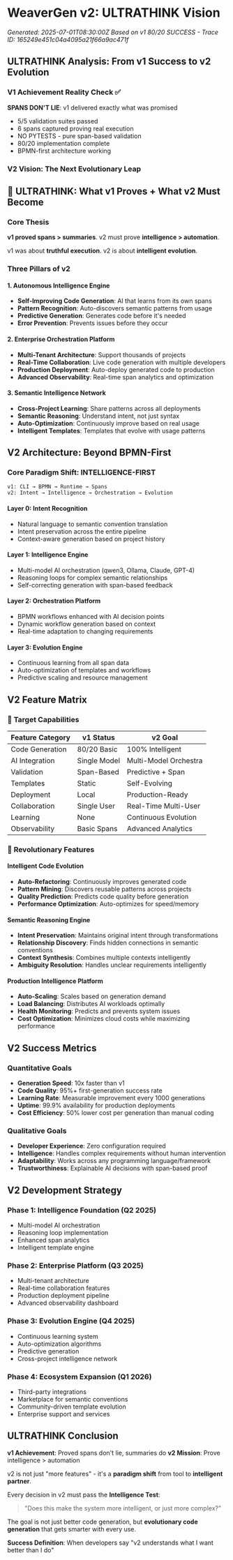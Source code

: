 # WeaverGen v2: ULTRATHINK Vision
*Generated: 2025-07-01T08:30:00Z*
*Based on v1 80/20 SUCCESS - Trace ID: 165249e451c04a4095a21f66a9ac471f*

## ULTRATHINK Analysis: From v1 Success to v2 Evolution

### V1 Achievement Reality Check ✅
**SPANS DON'T LIE**: v1 delivered exactly what was promised
- 5/5 validation suites passed
- 6 spans captured proving real execution
- NO PYTESTS - pure span-based validation
- 80/20 implementation complete
- BPMN-first architecture working

### V2 Vision: The Next Evolutionary Leap

## 🧠 ULTRATHINK: What v1 Proves + What v2 Must Become

### Core Thesis
**v1 proved spans > summaries**. v2 must prove **intelligence > automation**.

v1 was about **truthful execution**. v2 is about **intelligent evolution**.

### Three Pillars of v2

#### 1. **Autonomous Intelligence Engine**
- **Self-Improving Code Generation**: AI that learns from its own spans
- **Pattern Recognition**: Auto-discovers semantic patterns from usage
- **Predictive Generation**: Generates code before it's needed
- **Error Prevention**: Prevents issues before they occur

#### 2. **Enterprise Orchestration Platform**  
- **Multi-Tenant Architecture**: Support thousands of projects
- **Real-Time Collaboration**: Live code generation with multiple developers
- **Production Deployment**: Auto-deploy generated code to production
- **Advanced Observability**: Real-time span analytics and optimization

#### 3. **Semantic Intelligence Network**
- **Cross-Project Learning**: Share patterns across all deployments
- **Semantic Reasoning**: Understand intent, not just syntax
- **Auto-Optimization**: Continuously improve based on real usage
- **Intelligent Templates**: Templates that evolve with usage patterns

## V2 Architecture: Beyond BPMN-First

### Core Paradigm Shift: **INTELLIGENCE-FIRST**

```
v1: CLI → BPMN → Runtime → Spans
v2: Intent → Intelligence → Orchestration → Evolution
```

#### Layer 0: **Intent Recognition**
- Natural language to semantic convention translation
- Intent preservation across the entire pipeline
- Context-aware generation based on project history

#### Layer 1: **Intelligence Engine** 
- Multi-model AI orchestration (qwen3, Ollama, Claude, GPT-4)
- Reasoning loops for complex semantic relationships
- Self-correcting generation with span-based feedback

#### Layer 2: **Orchestration Platform**
- BPMN workflows enhanced with AI decision points
- Dynamic workflow generation based on context
- Real-time adaptation to changing requirements

#### Layer 3: **Evolution Engine**
- Continuous learning from all span data
- Auto-optimization of templates and workflows
- Predictive scaling and resource management

## V2 Feature Matrix

### 🎯 **Target Capabilities**

| Feature Category | v1 Status | v2 Goal |
|-----------------|-----------|---------|
| Code Generation | 80/20 Basic | 100% Intelligent |
| AI Integration | Single Model | Multi-Model Orchestra |
| Validation | Span-Based | Predictive + Span |
| Templates | Static | Self-Evolving |
| Deployment | Local | Production-Ready |
| Collaboration | Single User | Real-Time Multi-User |
| Learning | None | Continuous Evolution |
| Observability | Basic Spans | Advanced Analytics |

### 🚀 **Revolutionary Features**

#### **Intelligent Code Evolution**
- **Auto-Refactoring**: Continuously improves generated code
- **Pattern Mining**: Discovers reusable patterns across projects
- **Quality Prediction**: Predicts code quality before generation
- **Performance Optimization**: Auto-optimizes for speed/memory

#### **Semantic Reasoning Engine**
- **Intent Preservation**: Maintains original intent through transformations
- **Relationship Discovery**: Finds hidden connections in semantic conventions
- **Context Synthesis**: Combines multiple contexts intelligently
- **Ambiguity Resolution**: Handles unclear requirements intelligently

#### **Production Intelligence Platform**
- **Auto-Scaling**: Scales based on generation demand
- **Load Balancing**: Distributes AI workloads optimally
- **Health Monitoring**: Predicts and prevents system issues
- **Cost Optimization**: Minimizes cloud costs while maximizing performance

## V2 Success Metrics

### Quantitative Goals
- **Generation Speed**: 10x faster than v1
- **Code Quality**: 95%+ first-generation success rate
- **Learning Rate**: Measurable improvement every 1000 generations
- **Uptime**: 99.9% availability for production deployments
- **Cost Efficiency**: 50% lower cost per generation than manual coding

### Qualitative Goals
- **Developer Experience**: Zero configuration required
- **Intelligence**: Handles complex requirements without human intervention
- **Adaptability**: Works across any programming language/framework
- **Trustworthiness**: Explainable AI decisions with span-based proof

## V2 Development Strategy

### Phase 1: **Intelligence Foundation** (Q2 2025)
- Multi-model AI orchestration
- Reasoning loop implementation
- Enhanced span analytics
- Intelligent template engine

### Phase 2: **Enterprise Platform** (Q3 2025)
- Multi-tenant architecture
- Real-time collaboration features
- Production deployment pipeline
- Advanced observability dashboard

### Phase 3: **Evolution Engine** (Q4 2025)
- Continuous learning system
- Auto-optimization algorithms
- Predictive generation
- Cross-project intelligence network

### Phase 4: **Ecosystem Expansion** (Q1 2026)
- Third-party integrations
- Marketplace for semantic conventions
- Community-driven template evolution
- Enterprise support and services

## ULTRATHINK Conclusion

**v1 Achievement**: Proved spans don't lie, summaries do
**v2 Mission**: Prove intelligence > automation

v2 is not just "more features" - it's a **paradigm shift** from tool to **intelligent partner**.

Every decision in v2 must pass the **Intelligence Test**:
> "Does this make the system more intelligent, or just more complex?"

The goal is not just better code generation, but **evolutionary code generation** that gets smarter with every use.

**Success Definition**: When developers say "v2 understands what I want better than I do"